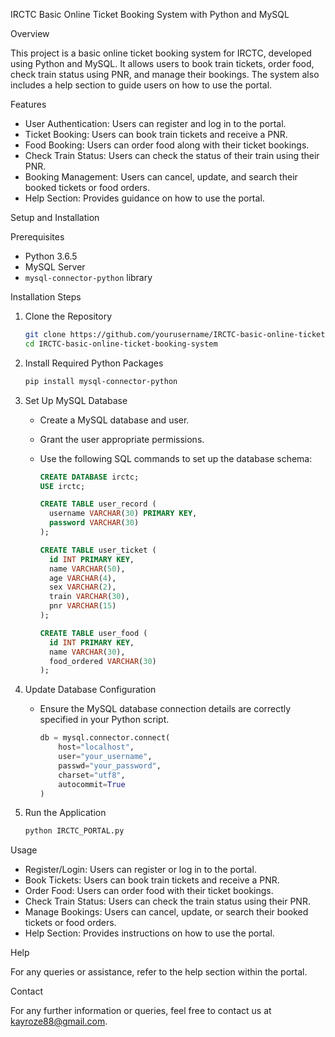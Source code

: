  IRCTC Basic Online Ticket Booking System with Python and MySQL

 
 Overview

This project is a basic online ticket booking system for IRCTC, developed using Python and MySQL. It allows users to book train tickets, order food, check train status using PNR, and manage their bookings. 
The system also includes a help section to guide users on how to use the portal.

 Features

- User Authentication: Users can register and log in to the portal.
- Ticket Booking: Users can book train tickets and receive a PNR.
- Food Booking: Users can order food along with their ticket bookings.
- Check Train Status: Users can check the status of their train using their PNR.
- Booking Management: Users can cancel, update, and search their booked tickets or food orders.
- Help Section: Provides guidance on how to use the portal.

 Setup and Installation

 Prerequisites

- Python 3.6.5
- MySQL Server
- `mysql-connector-python` library

 Installation Steps

1. Clone the Repository
   ```bash
   git clone https://github.com/yourusername/IRCTC-basic-online-ticket-booking-system.git
   cd IRCTC-basic-online-ticket-booking-system
   ```

2. Install Required Python Packages
   ```bash
   pip install mysql-connector-python
   ```

3. Set Up MySQL Database
   - Create a MySQL database and user.
   - Grant the user appropriate permissions.
   - Use the following SQL commands to set up the database schema:

     ```sql
     CREATE DATABASE irctc;
     USE irctc;

     CREATE TABLE user_record (
       username VARCHAR(30) PRIMARY KEY,
       password VARCHAR(30)
     );

     CREATE TABLE user_ticket (
       id INT PRIMARY KEY,
       name VARCHAR(50),
       age VARCHAR(4),
       sex VARCHAR(2),
       train VARCHAR(30),
       pnr VARCHAR(15)
     );

     CREATE TABLE user_food (
       id INT PRIMARY KEY,
       name VARCHAR(30),
       food_ordered VARCHAR(30)
     );
     ```

4. Update Database Configuration
   - Ensure the MySQL database connection details are correctly specified in your Python script.

     ```python
     db = mysql.connector.connect(
         host="localhost",
         user="your_username",
         passwd="your_password",
         charset="utf8",
         autocommit=True
     )
     ```

5. Run the Application
   ```bash
   python IRCTC_PORTAL.py
   ```



 Usage

- Register/Login: Users can register or log in to the portal.
- Book Tickets: Users can book train tickets and receive a PNR.
- Order Food: Users can order food with their ticket bookings.
- Check Train Status: Users can check the train status using their PNR.
- Manage Bookings: Users can cancel, update, or search their booked tickets or food orders.
- Help Section: Provides instructions on how to use the portal.

 Help

For any queries or assistance, refer to the help section within the portal.

 Contact

For any further information or queries, feel free to contact us at kayroze88@gmail.com.

